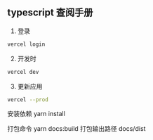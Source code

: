## typescript 查阅手册

1. 登录

```sh
vercel login
```

2. 开发时

```sh
vercel dev
```

3. 更新应用

```sh
vercel --prod
```

安装依赖 yarn install

打包命令 yarn docs:build
打包输出路径 docs/dist